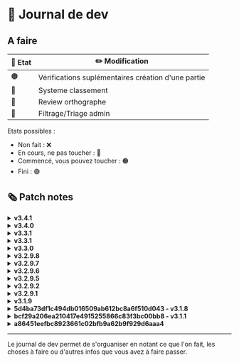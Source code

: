 # 📰 Journal de dev
## A faire

| 🚥 Etat | ✏️ Modification |
|-------------|--------|
| 🟠 | Vérifications suplémentaires création d'une partie |
| 🔴 | Systeme classement |
| 🔴 | Review orthographe |
| 🔴 | Filtrage/Triage admin |


Etats possibles :
- Non fait : ❌
- En cours, ne pas toucher : 🔴
- Commencé, vous pouvez toucher : 🟠
- Fini : 🟢


## 🗞️ Patch notes
<details>
    <summary><strong>v3.4.1</strong></summary>
    <ul>
        <li>Correction de bugs
            <ul>
                <li>Ajout bouton recharger la page si temps de création partie trop long</li>
                <li>Avant si on confiermait le jeu avec une répoonse vide le bouton chargais à l'infinit mainteant la réponse n'est pas envoyer au serveur.</li>
                <li>Optimisation de certaines parties longue de l'app</li>
                <li>Correction bug patch note</li>
            </ul>
        </li>
        <li>Les admin peuvent desormais consulter les parties des joueurs dans l'onglet "parties"</li>
        <li>Préparation de l'api pour le système de classment (il arrive la semaine prochaine)</li>
    </ul>
</details>
<details>
    <summary><strong>v3.4.0</strong></summary>
    <ul>
        <li>Systeme de statistiques fin de partie</li>
    </ul>
</details>
<details>
    <summary><strong>v3.3.1</strong></summary>
    <ul>
        <li>Systeme dezz statistique fin de partie</li>
        <li>Actualaisation de la nav après changement de nom d'utilisateur</li>
    </ul>
</details>
<details>
    <summary><strong>v3.3.1</strong></summary>
    <ul>
        <li>Vérifiaction si le nombre de vie est plus élevé que le nombre de question à la création de la partie</li>
        <li>Préparation du back pour implémenter un syteme de statistiques de fin de partie.</li>
    </ul>
</details>
<details>
    <summary><strong>v3.3.0</strong></summary>
    <ul>
        <li>Orthographe notifications</li>
        <li>Sortiee de la version stable</li>
    </ul>
</details>
<details>
    <summary><strong>v3.2.9.8</strong></summary>
    <ul>
        <li>Correction bug plus de vies</li>
        <li>Correction bug partie en cours</li>
        <li>Ignoree les majuscules lors de la vérification</li>
        <li>Propositions</li>
        <li>Coredction bug fin de partie</li>
    </ul>
</details>
<details>
    <summary><strong>v3.2.9.7</strong></summary>
    <ul>
        <li>Vérification jeux, points, réponses...</li>
    </ul>
</details>
<details>
    <summary><strong>v3.2.9.6</strong></summary>
    <ul>
        <li>Supréssion de compte</li>
    </ul>
</details>
<details>
    <summary><strong>v3.2.9.5</strong></summary>
    <ul>
        <li>Il est maintenant possible de modifier son mot de passe</li>
        <li>Définition des paramètres</li>
        <li>Systeme chargement images en jeux</li>
    </ul>
</details>
<details>
    <summary><strong>v3.2.9.2</strong></summary>
    <ul>
        <li>Modification username</li>
        <li>Catégorie jeux mobile</li>
    </ul>
</details>
<details>
    <summary><strong>v3.2.9.1</strong></summary>
    <ul>
        <li>Patch bug redirection</li>
        <li>Ajout sécurité</li>
        <li>Paramètres partie front</li>
    </ul>
</details>
<details>
    <summary><strong>v3.1.9</strong></summary>
    <ul>
        <li>Réunion générale</li>
        <li>Correction orthographe</li>
        <li>Ajout game-list</li>
        <li>Redirection après connexion</li>
        <li>Back-end panel admin</li>
        <li>Systeme link games</li>
    </ul>
</details>
<details>
    <summary><strong>5d4ba73df1c494db016509ab612bc8a6f510d043 - v3.1.8</strong></summary>
    <ul>
        <li>Systeme de connexion</li>
        <li>Séparation fichier back</li>
        <li>Systeme séssion</li>
        <li>Logout</li>
        <li>Routes</li>
        <li>RequireAuth</li>
        <li>Systeme notifications</li>
        <li>Le front est maintenant conformes aux normes</li> 
        <li>Refoonte de ce journal 😉</li>
    </ul>
</details>

<details>
<summary><strong>bcf29a206ea210417e4915255866c83f3bc00bb8 - v3.1.1</strong></summary>
- Systeme dynamique
- Ajout de la page d'ajout de jeux
- Ajout d'une page pour mobile
- Système de version
- Login/Register
</details>

<details>
<summary><strong>a86451eefbc8923661c02bfb9a62b9f929d6aaa4</strong></summary>
- Modification route /setting → /settings
- Les liens sur les pages sont maintenat fonctionnels
- Html de certaines pages revue
</details>
<hr>
Le journal de dev permet de s'orguaniser en notant ce que l'on fait, les choses à faire ou d'autres infos que vous avez à faire passer.